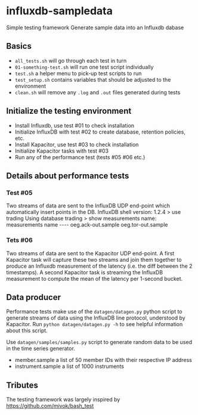 # influxdb-sampledata
Simple testing framework Generate sample data into an Influxdb dabase

## Basics
* `all_tests.sh` will go through each test in turn
* `01-something-test.sh` will run one test script individually
* `test.sh` a helper menu to pick-up test scripts to run
* `test_setup.sh` contains variables that should be adjusted to the environment
* `clean.sh` will remove any `.log` and `.out` files generated during tests

## Initialize the testing environment
* Install Influxdb, use test #01 to check installation
* Initialize InfluxDB with test #02 to create database, retention policies, etc.
* Install Kapacitor, use test #03 to check installation
* Initialize Kapacitor tasks with test #03
* Run any of the performance test (tests #05 #06 etc.)

## Details about performance tests
### Test #05
Two streams of data are sent to the InfluxDB UDP end-point which automatically insert points in the DB.
    InfluxDB shell version: 1.2.4
    > use trading
    Using database trading
    > show measurements
    name: measurements
    name
    ----
    oeg.ack-out.sample
    oeg.tor-out.sample

### Tets #06
Two streams of data are sent to the Kapacitor UDP end-point. A first Kapacitor task will capture these two streams and join them together to produce an Influxdb measurement of the latency (i.e. the diff between the 2 timestamps). A second Kapacitor task is streaming the InfluxDB measurement to compute the mean of the latency per 1-second bucket.

## Data producer
Performance tests make use of the `datagen/datagen.py` python script to generate streams of data using the InfluxDB line protocol, understood by Kapacitor. Run `python datagen/datagen.py -h` to see helpful information about this script.

Use `datagen/samples/samples.py` script to generate random data to be used in the time series generator.
* member.sample a list of 50 member IDs with their respective IP address
* instrument.sample a list of 1000 instruments

## Tributes
The testing framework was largely inspired by https://github.com/mivok/bash_test
